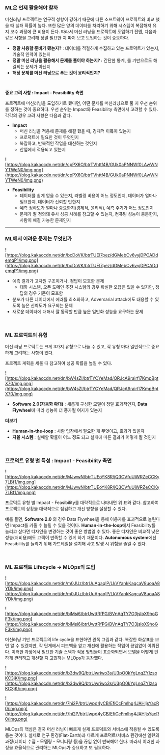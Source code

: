 ### **ML은 언제 활용해야 할까**

머신러닝 프로젝트는 연구적 성향이 강하기 때문에 다른 소프트웨어 프로젝트와 비교 했을 때 실패 확률이 높다. 또한 많은 양의 데이터를 처리하기 위해 시스템이 복잡해져 유지 보수 과정에 큰 비용이 든다. 따라서 머신 러닝을 프로젝트에 도입하기 전엔, 다음과 같은 사항을 고려해 정말 필요한 지 따져 보고 도입하는 것이 중요하다.

- **정말 사용할 준비가 됐는지?** : 데이터를 적절하게 수집하고 있는 프로덕트가 있는지, 기술적 인력이 있는지
- **정말 머신 러닝을 활용해서 문제를 풀어야 하는지? :** 간단한 통계, 룰 기반으로도 해결되는 문제가 아닌지
- **해당 문제를 머신 러닝으로 푸는 것이 윤리적인지?**

<br>

**중요 고려 사항 : Impact - Feasibility 측면**

프로젝트에 머신러닝을 도입하기로 했다면, 어떤 문제를 머신러닝으로 풀 지 우선 순위를 정하는 것이 중요하다. 우선 순위는 Impact와 Feasibility 측면에서 고려할 수 있다. 각각의 경우 고려 사항은 다음과 같다.

- **Impact**
    - 머신 러닝을 적용해 문제를 해결 했을 때, 경제적 이득이 있는지
    - 프로덕트에 필요한 것이 무엇인지
    - 복잡하고, 반복적인 작업을 대신하는 것인지
    - 산업에서 적용되고 있는지

![https://blog.kakaocdn.net/dn/cpPX6O/btrTVhttf4B/GUk0aPNNWf0LAwWNYTWeN0/img.png](https://blog.kakaocdn.net/dn/cpPX6O/btrTVhttf4B/GUk0aPNNWf0LAwWNYTWeN0/img.png)

- **Feasibility**
    - 데이터를 쉽게 얻을 수 있는지, 라벨링 비용이 어느 정도인지, 데이터가 얼마나 필요한지, 데이터가 신뢰할 만한지
    - 예측 정확도가 얼마나 중요한지(경제적, 윤리적), 예측 주기가 어느 정도인지
    - 문제가 잘 정의돼 유사 성공 사례를 참고할 수 있는지, 컴퓨팅 성능이 충분한지, 사람이 해결 가능한 문제인지

---

### **ML에서 어려운 문제는 무엇인가**

![https://blog.kakaocdn.net/dn/bcDoVK/btrTUEI7pez/dGMebCv6vyjDPCADdemqP1/img.png](https://blog.kakaocdn.net/dn/bcDoVK/btrTUEI7pez/dGMebCv6vyjDPCADdemqP1/img.png)

- 예측 결과가 고차원 구조이거나, 정답이 모호한 문제
    - 대화 시스템, 오픈 도메인 추천 시스템의 경우 확실한 오답은 있을 수 있지만, 정답의 경우 기준이 모호함
- 분포가 다른 데이터에서 에러를 최소화하고, Adversarial attack에도 대응할 수 있도록 높은 신뢰도가 요구되는 문제
- 새로운 데이터에 대해서 잘 동작할 만큼 높은 일반화 성능을 요구하는 문제

<br>

### **ML 프로덕트의 유형**

머신 러닝 프로덕트는 크게 3가지 유형으로 나눌 수 있고, 각 유형 마다 일반적으로 중요하게 고려하는 사항이 있다.

프로젝트 계획을 세울 때 참고하여 성공 확률을 높일 수 있다.

![https://blog.kakaocdn.net/dn/bW4sZI/btrTYCYeMad/QRJcA9rairfI7KmpBptX70/img.png](https://blog.kakaocdn.net/dn/bW4sZI/btrTYCYeMad/QRJcA9rairfI7KmpBptX70/img.png)

- **Software 2.0(자동화 확대)** : 새롭게 구성한 모델이 정말 효과적인지, **Data Flywheel**에 따라 성능이 더 증가될 여지가 있는지

**더보기**

- **Human-in-the-loop** : 사람 입장에서 필요한 게 무엇이고, 효과가 있을지
- **자율 시스템** : 실패할 확률이 어느 정도 되고 실패에 따른 결과가 어떻게 될 것인지

<br>

### **프로덕트 유형 별 특성 : Impact - Feasibility 측면**

![https://blog.kakaocdn.net/dn/MJwwN/btrTUEoYK8R/jQ3CVfuUiWRZeCCKy7LBf1/img.png](https://blog.kakaocdn.net/dn/MJwwN/btrTUEoYK8R/jQ3CVfuUiWRZeCCKy7LBf1/img.png)

프로덕트 유형 별 Impact - Feasibility를 대략적으로 나타내면 위 표와 같다. 참고하여 프로젝트의 상황을 대략적으로 점검하고 개선 방향을 설정할 수 있다.

예를 들면, **Software 2.0** 의 경우 Data Flywheel을 통해 이용자를 효과적으로 늘린다면 Impact를 키울 수 늘릴 수 있을 것이다. **Human-in-the-loop**에서 Feasibility를 늘리고 싶다면 디자인을 변경하는 것이 좋은 방법일 수 있다. 좋은 디자인은 비교적 낮은 성능(저비용)에도 고객이 만족할 수 있게 하기 때문이다. **Autonomous system**에선 Feasibility를 늘리기 위해 가드레일을 설치해 사고 발생 시 위험을 줄일 수 있다.

<br>

### **ML 프로젝트 Lifecycle → MLOps의 도입**

![https://blog.kakaocdn.net/dn/m0JUz/btrUuAgaqIP/LkVYankKagcaV8uoaA8YDk/img.png](https://blog.kakaocdn.net/dn/m0JUz/btrUuAgaqIP/LkVYankKagcaV8uoaA8YDk/img.png)

![https://blog.kakaocdn.net/dn/biMsi6/btrUwttRfPG/BVnAqTY7O3jsIoX9hoGF3k/img.png](https://blog.kakaocdn.net/dn/biMsi6/btrUwttRfPG/BVnAqTY7O3jsIoX9hoGF3k/img.png)

머신러닝 기반 프로젝트의 life cycle을 표현하면 왼쪽 그림과 같다. 복잡한 화살표를 보면 알 수 있겠지만, 각 단계에서 피드백을 얻고 개선에 활용하는 작업이 끊임없이 이뤄진다. 이러한 과정에서 필요한 기술 스택과 적용 방법들이 표준화되면서 모델을 어떻게 편하게 관리하고 개선할 지 고민하는 MLOps가 등장했다.

![https://blog.kakaocdn.net/dn/b3dw9Q/btrUwriwo3s/U3pO0kYgLnqZYIzsoKC3jK/img.png](https://blog.kakaocdn.net/dn/b3dw9Q/btrUwriwo3s/U3pO0kYgLnqZYIzsoKC3jK/img.png)

![https://blog.kakaocdn.net/dn/7ni2P/btrUwpd4yCB/EfiCcFmlhg4JAHljsYacR0/img.png](https://blog.kakaocdn.net/dn/7ni2P/btrUwpd4yCB/EfiCcFmlhg4JAHljsYacR0/img.png)

MLOps의 핵심은 결국 머신 러닝이 빠르게 실제 프로덕트와 서비스에 적용될 수 있도록 돕는 것이다. 실제로 연구 환경(Flat-Earth)과 다르게 프로덕트/서비스 환경에선 일련의 과정(데이터 수집 - 모델링 - 모니터링 등)을 끊임 없이 반복해야 한다. 따라서 이러한 과정을 효율적으로 관리하는 MLOps가 중요하고 또 필요하다.